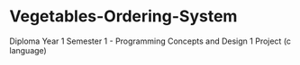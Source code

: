 # Vegetables-Ordering-System
Diploma Year 1 Semester 1 - Programming Concepts and Design 1 Project (c language) 
